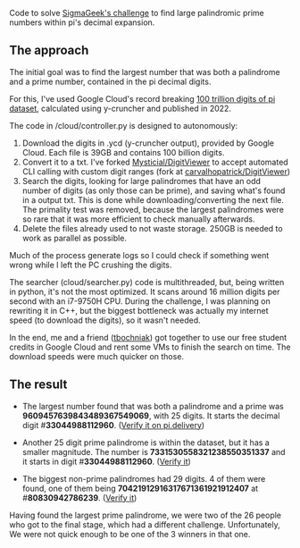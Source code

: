 
Code to solve [SigmaGeek's challenge](https://sigmageek.com/challenge_results/1656603146901x235034290182684670) to find large palindromic prime numbers within pi's decimal expansion.

## The approach

The initial goal was to find the largest number that was both a palindrome and a prime number, contained in the pi decimal digits.

For this, I've used Google Cloud's record breaking [100 trillion digits of pi dataset](https://storage.googleapis.com/pi100t/index.html), calculated using y-cruncher and published in 2022.

The code in /cloud/controller.py is designed to autonomously:

1. Download the digits in .ycd (y-cruncher output), provided by Google Cloud. Each file is 39GB and contains 100 billion digits.
2. Convert it to a txt. I've forked [Mysticial/DigitViewer](https://github.com/Mysticial/DigitViewer) to accept automated CLI calling with custom digit ranges (fork at [carvalhopatrick/DigitViewer](https://github.com/carvalhopatrick/DigitViewer))
3. Search the digits, looking for large palindromes that have an odd number of digits (as only those can be prime), and saving what's found in a output txt. This is done while downloading/converting the next file. The primality test was removed, because the largest palindromes were so rare that it was more efficient to check manually afterwards.
4. Delete the files already used to not waste storage. 250GB is needed to work as parallel as possible.

Much of the process generate logs so I could check if something went wrong while I left the PC crushing the digits.

The searcher (cloud/searcher.py) code is multithreaded, but, being written in python, it's not the most optimized. It scans around 16 million digits per second with an i7-9750H CPU. During the challenge, I was planning on rewriting it in C++, but the biggest bottleneck was actually my internet speed (to download the digits), so it wasn't needed.

In the end, me and a friend ([tbochniak](https://github.com/tbochniak)) got together to use our free student credits in Google Cloud and rent some VMs to finish the search on time. The download speeds were much quicker on those.

## The result

- The largest number found that was both a palindrome and a prime was **9609457639843489367549069**, with 25 digits. It starts the decimal digit #**33044988112960**. ([Verify it on pi.delivery](https://api.pi.delivery/v1/pi?start=33135773126758&numberOfDigits=25&radix=10))

- Another 25 digit prime palindrome is within the dataset, but it has a smaller magnitude. The number is **7331530558321238550351337** and it starts in digit #**33044988112960**. ([Verify it](https://api.pi.delivery/v1/pi?start=33044988112960&numberOfDigits=25&radix=10))

- The biggest non-prime palindromes had 29 digits. 4 of them were found, one of them being **70421912916317671361921912407** at #**80830942786239**. ([Verify it](https://api.pi.delivery/v1/pi?start=80830942786239&numberOfDigits=29&radix=10))

Having found the largest prime palindrome, we were two of the 26 people who got to the final stage, which had a different challenge. Unfortunately, We were not quick enough to be one of the 3 winners in that one.
